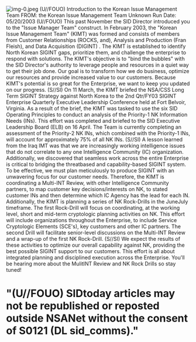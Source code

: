 ![img-0.jpeg](img-0.jpeg)
(U//FOUO) Introduction to the Korean Issue Management Team
FROM: the Korean Issue Management Team
Unknown
Run Date: 05/20/2003
(U//FOUO) This past November the SID Director introduced you to the "Issue Manager Team" construct. In February 2003, the "Korean Issue Management Team" (KIMT) was formed and consists of members from Customer Relationships (ROCKS, and), Analysis and Production (Fran Fleish), and Data Acquisition (DIGINT) . The KIMT is established to identify North Korean SIGINT gaps, prioritize them, and challenge the enterprise to respond with solutions. The KIMT's objective is to "bind the bubbles" with the SID Director's authority to leverage people and resources in a quiet way to get their job done. Our goal is to transform how we do business, optimize our resources and provide increased value to our customers. Because KIMT's potential is so great for the Enterprise, we want to keep you updated on our progress.
(S//SI) On 11 March, the KIMT briefed the NSA/CSS Long Term SIGINT Strategy against North Korea to the 2nd Qtr/FY03 SIGINT Enterprise Quarterly Executive Leadership Conference held at Fort Belvoir, Virginia. As a result of the brief, the KIMT was tasked to use the six SID Operating Principles to conduct an analysis of the Priority-1 NK Information Needs (INs). This effort was completed and briefed to the SID Executive Leadership Board (ELB) on 16 April. The Team is currently completing an assessment of the Priority-2 NK INs, which combined with the Priority-1 INs, will account for approximately $75 \%$ of all NK INs.
(S//SI) A lesson learned from the Iraq IMT was that we are increasingly working intelligence issues that do not correlate to any one Intelligence Community (IC) organization. Additionally, we discovered that seamless work across the entire Enterprise is critical to bridging the threatbased and capability-based SIGINT system. To be effective, we must plan meticulously to produce SIGINT with an unwavering focus for our customer needs. Therefore, the KIMT is coordinating a Multi-INT Review, with other Intelligence Community partners, to map customer key decisions/interests on NK, to stated customer INs and then determine which IC Agency has the lead for each IN. Additionally, the KIMT is planning a series of NK Rock-Drills in the JuneJuly timeframe. The first Rock-Drill will focus on coordinating, at the working level, short and mid-term cryptologic planning activities on NK. This effort will include organizations throughout the Enterprise, to include Service Cryptologic Elements (SCE's), key customers and other IC partners. The second Drill will facilitate senior-level discussions on the Multi-INT Review and a wrap-up of the first NK Rock-Drill.
(S//SI) We expect the results of these activities to optimize our overall capability against NK, providing the best possible SIGINT support to our customers. This effort is all about integrated planning and disciplined execution across the Enterprise. You'll be hearing more about the MulitINT Review and NK Rock Drills so stay tuned!

# "(U//FOUO) SIDtoday articles may not be republished or reposted outside NSANet without the consent of S0121 (DL sid_comms)."

